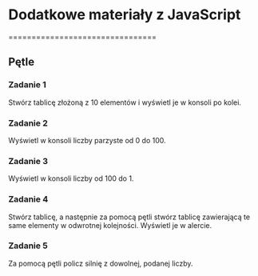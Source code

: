 # Dodatkowe materiały z JavaScript
================================
## Pętle

### Zadanie 1
Stwórz tablicę złożoną z 10 elementów i wyświetl je w konsoli po kolei.

### Zadanie 2
Wyświetl w konsoli liczby parzyste od 0 do 100.

### Zadanie 3
Wyświetl w konsoli liczby od 100 do 1.

### Zadanie 4
Stwórz tablicę, a następnie za pomocą pętli stwórz tablicę zawierającą te same elementy w odwrotnej kolejności. Wyświetl je w alercie.

### Zadanie 5
Za pomocą pętli policz silnię z dowolnej, podanej liczby.